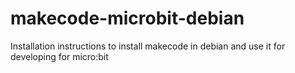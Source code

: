 # makecode-microbit-debian
Installation instructions to install makecode in debian and use it for developing for micro:bit
